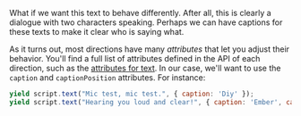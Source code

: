 What if we want this text to behave differently. After all, this is clearly a dialogue with two characters speaking. Perhaps we can have captions for these texts to make it clear who is saying what.

As it turns out, most directions have many _attributes_ that let you adjust their behavior. You'll find a full list of attributes defined in the API of each direction, such as the [attributes for text](#/api/stage/directions/text). In our case, we'll want to use the `caption` and `captionPosition` attributes. For instance:

```js
yield script.text("Mic test, mic test.", { caption: 'Diy' });
yield script.text("Hearing you loud and clear!", { caption: 'Ember', captionPosition: 'right' });
```
